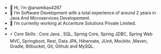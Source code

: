 - 👋 Hi, I’m @anamikas4267
- 👀 I’m Software Development with a total experience of around 2 years in Java And Microservices Developement.
- 🌱 I’m currently working at Accenture Solutions Private Limited.
- 
- ⚡ Core Skills : Core Java , SQL, Spring Core, Spring JDBC, Spring Web MVC, Springboot, Rest, Data JPA, Hibernate, JUnit, Mockito ,Maven, Gradle, Bitbucket, Git, Github and MySQL.

<!---
anamikas4267/anamikas4267 is a ✨ special ✨ repository because its `README.md` (this file) appears on your GitHub profile.
You can click the Preview link to take a look at your changes.
--->
